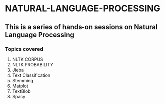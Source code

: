 # NATURAL-LANGUAGE-PROCESSING

## This is a series of hands-on sessions on Natural Language Processing 

### Topics covered 
1. NLTK CORPUS
2. NLTK PROBABILITY
3. Jieba
4. Text Classification
5. Stemming 
6. Matplot
7. TextBlob
8. Spacy 
